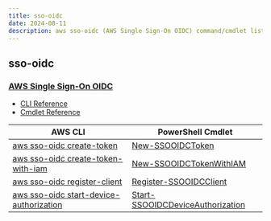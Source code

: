 ```yaml
---
title: sso-oidc
date: 2024-08-11
description: aws sso-oidc (AWS Single Sign-On OIDC) command/cmdlet list.
---
```


## sso-oidc

### [AWS Single Sign-On OIDC](https://aws.amazon.com/single-sign-on/)

* [CLI Reference](https://awscli.amazonaws.com/v2/documentation/api/latest/reference/sso-oidc/index.html)
* [Cmdlet Reference](https://docs.aws.amazon.com/powershell/latest/reference/items/SSOOIDC_cmdlets.html)

|AWS CLI|PowerShell Cmdlet|
|----|----|
|[aws sso-oidc create-token](https://awscli.amazonaws.com/v2/documentation/api/latest/reference/sso-oidc/create-token.html)|[New-SSOOIDCToken](https://docs.aws.amazon.com/powershell/latest/reference/items/New-SSOOIDCToken.html)|
|[aws sso-oidc create-token-with-iam](https://awscli.amazonaws.com/v2/documentation/api/latest/reference/sso-oidc/create-token-with-iam.html)|[New-SSOOIDCTokenWithIAM](https://docs.aws.amazon.com/powershell/latest/reference/items/New-SSOOIDCTokenWithIAM.html)|
|[aws sso-oidc register-client](https://awscli.amazonaws.com/v2/documentation/api/latest/reference/sso-oidc/register-client.html)|[Register-SSOOIDCClient](https://docs.aws.amazon.com/powershell/latest/reference/items/Register-SSOOIDCClient.html)|
|[aws sso-oidc start-device-authorization](https://awscli.amazonaws.com/v2/documentation/api/latest/reference/sso-oidc/start-device-authorization.html)|[Start-SSOOIDCDeviceAuthorization](https://docs.aws.amazon.com/powershell/latest/reference/items/Start-SSOOIDCDeviceAuthorization.html)|

